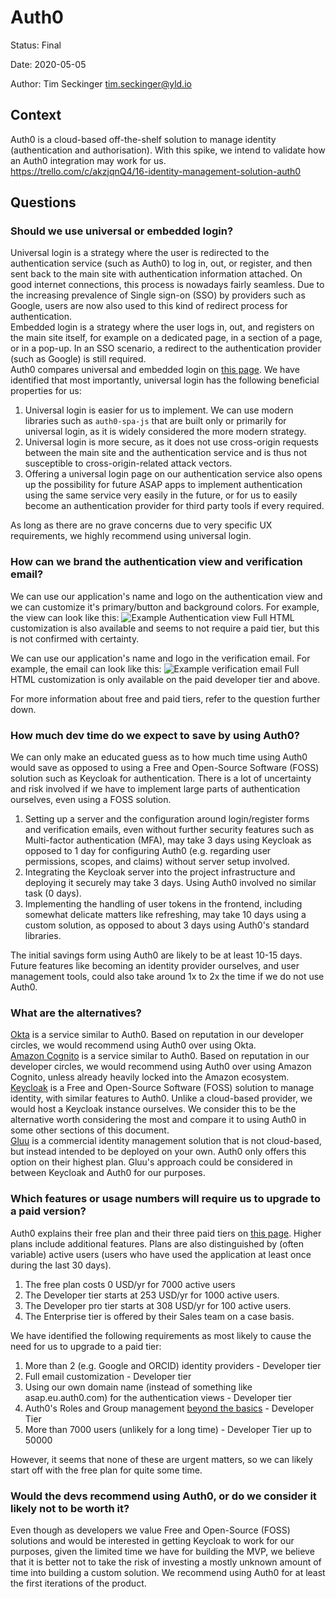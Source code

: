 # Auth0

Status: Final

Date: 2020-05-05

Author: Tim Seckinger <tim.seckinger@yld.io>

## Context

Auth0 is a cloud-based off-the-shelf solution to manage identity (authentication and authorisation). With this spike, we intend to validate how an Auth0 integration may work for us.  
https://trello.com/c/akzjqnQ4/16-identity-management-solution-auth0

## Questions

### Should we use universal or embedded login?

Universal login is a strategy where the user is redirected to the authentication service (such as Auth0) to log in, out, or register, and then sent back to the main site with authentication information attached. On good internet connections, this process is nowadays fairly seamless. Due to the increasing prevalence of Single sign-on (SSO) by providers such as Google, users are now also used to this kind of redirect process for authentication.  
Embedded login is a strategy where the user logs in, out, and registers on the main site itself, for example on a dedicated page, in a section of a page, or in a pop-up. In an SSO scenario, a redirect to the authentication provider (such as Google) is still required.  
Auth0 compares universal and embedded login on [this page](https://auth0.com/docs/guides/login/universal-vs-embedded). We have identified that most importantly, universal login has the following beneficial properties for us:

1. Universal login is easier for us to implement. We can use modern libraries such as `auth0-spa-js` that are built only or primarily for universal login, as it is widely considered the more modern strategy.
1. Universal login is more secure, as it does not use cross-origin requests between the main site and the authentication service and is thus not susceptible to cross-origin-related attack vectors.
1. Offering a universal login page on our authentication service also opens up the possibility for future ASAP apps to implement authentication using the same service very easily in the future, or for us to easily become an authentication provider for third party tools if every required.

As long as there are no grave concerns due to very specific UX requirements, we highly recommend using universal login.

### How can we brand the authentication view and verification email?

We can use our application's name and logo on the authentication view and we can customize it's primary/button and background colors.
For example, the view can look like this:
![Example Authentication view](0016/auth.png)
Full HTML customization is also available and seems to not require a paid tier, but this is not confirmed with certainty.

We can use our application's name and logo in the verification email.
For example, the email can look like this:
![Example verification email](0016/email.png)
Full HTML customization is only available on the paid developer tier and above.

For more information about free and paid tiers, refer to the question further down.

### How much dev time do we expect to save by using Auth0?

We can only make an educated guess as to how much time using Auth0 would save as opposed to using a Free and Open-Source Software (FOSS) solution such as Keycloak for authentication. There is a lot of uncertainty and risk involved if we have to implement large parts of authentication ourselves, even using a FOSS solution.

1. Setting up a server and the configuration around login/register forms and verification emails, even without further security features such as Multi-factor authentication (MFA), may take 3 days using Keycloak as opposed to 1 day for configuring Auth0 (e.g. regarding user permissions, scopes, and claims) without server setup involved.
1. Integrating the Keycloak server into the project infrastructure and deploying it securely may take 3 days. Using Auth0 involved no similar task (0 days).
1. Implementing the handling of user tokens in the frontend, including somewhat delicate matters like refreshing, may take 10 days using a custom solution, as opposed to about 3 days using Auth0's standard libraries.

The initial savings form using Auth0 are likely to be at least 10-15 days.
Future features like becoming an identity provider ourselves, and user management tools, could also take around 1x to 2x the time if we do not use Auth0.

### What are the alternatives?

[Okta](https://okta.com) is a service similar to Auth0. Based on reputation in our developer circles, we would recommend using Auth0 over using Okta.  
[Amazon Cognito](https://aws.amazon.com/cognito/) is a service similar to Auth0. Based on reputation in our developer circles, we would recommend using Auth0 over using Amazon Cognito, unless already heavily locked into the Amazon ecosystem.  
[Keycloak](https://www.keycloak.org/) is a Free and Open-Source Software (FOSS) solution to manage identity, with similar features to Auth0. Unlike a cloud-based provider, we would host a Keycloak instance ourselves. We consider this to be the alternative worth considering the most and compare it to using Auth0 in some other sections of this document.  
[Gluu](https://www.gluu.org/) is a commercial identity management solution that is not cloud-based, but instead intended to be deployed on your own. Auth0 only offers this option on their highest plan. Gluu's approach could be considered in between Keycloak and Auth0 for our purposes.

### Which features or usage numbers will require us to upgrade to a paid version?

Auth0 explains their free plan and their three paid tiers on [this page](https://auth0.com/pricing/). Higher plans include additional features. Plans are also distinguished by (often variable) active users (users who have used the application at least once during the last 30 days).

1. The free plan costs 0 USD/yr for 7000 active users
1. The Developer tier starts at 253 USD/yr for 1000 active users.
1. The Developer pro tier starts at 308 USD/yr for 100 active users.
1. The Enterprise tier is offered by their Sales team on a case basis.

We have identified the following requirements as most likely to cause the need for us to upgrade to a paid tier:

1. More than 2 (e.g. Google and ORCID) identity providers - Developer tier
1. Full email customization - Developer tier
1. Using our own domain name (instead of something like asap.eu.auth0.com) for the authentication views - Developer tier
1. Auth0's Roles and Group management [beyond the basics](https://community.auth0.com/t/do-you-need-to-use-the-authorization-extension-with-the-core-authorization-library/23158) - Developer Tier
1. More than 7000 users (unlikely for a long time) - Developer Tier up to 50000

However, it seems that none of these are urgent matters, so we can likely start off with the free plan for quite some time.

### Would the devs recommend using Auth0, or do we consider it likely not to be worth it?

Even though as developers we value Free and Open-Source (FOSS) solutions and would be interested in getting Keycloak to work for our purposes, given the limited time we have for building the MVP, we believe that it is better not to take the risk of investing a mostly unknown amount of time into building a custom solution. We recommend using Auth0 for at least the first iterations of the product.
